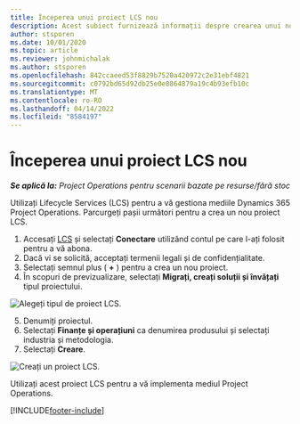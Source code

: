 ```yaml
---
title: Începerea unui proiect LCS nou
description: Acest subiect furnizează informații despre crearea unui nou proiect în LCS pentru mediul dvs. Project Operations.
author: stsporen
ms.date: 10/01/2020
ms.topic: article
ms.reviewer: johnmichalak
ms.author: stsporen
ms.openlocfilehash: 842ccaeed53f8829b7520a420972c2e31ebf4821
ms.sourcegitcommit: c0792bd65d92db25e0e8864879a19c4b93efb10c
ms.translationtype: MT
ms.contentlocale: ro-RO
ms.lasthandoff: 04/14/2022
ms.locfileid: "8584197"
---
```

# <a name="start-a-new-lcs-project"></a>Începerea unui proiect LCS nou

_**Se aplică la:** Project Operations pentru scenarii bazate pe resurse/fără stoc_

Utilizați Lifecycle Services (LCS) pentru a vă gestiona mediile Dynamics 365 Project Operations. Parcurgeți pașii următori pentru a crea un nou proiect LCS.

1. Accesați [LCS](https://lcs.dynamics.com/Logon/Index) și selectați **Conectare** utilizând contul pe care l-ați folosit pentru a vă abona.
2. Dacă vi se solicită, acceptați termenii legali și de confidențialitate.
3. Selectați semnul plus ( **+** ) pentru a crea un nou proiect.
4. În scopuri de previzualizare, selectați **Migrați, creați soluții și învățați** tipul proiectului.

  ![Alegeți tipul de proiect LCS.](./media/create-lcs-1.png)

5. Denumiți proiectul. 
6. Selectați **Finanțe și operațiuni** ca denumirea produsului și selectați industria și metodologia. 
7. Selectați **Creare**.

![Creați un proiect LCS.](./media/create-lcs-2.png)

Utilizați acest proiect LCS pentru a vă implementa mediul Project Operations.



[!INCLUDE[footer-include](../includes/footer-banner.md)]